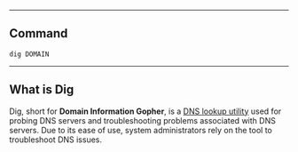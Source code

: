 --- ---

<h2>Command</h2>

```Terminal
dig DOMAIN
```

---

<h2>What is Dig</h2>

Dig, short for **Domain Information Gopher**, is a [DNS lookup utility](https://www.tecmint.com/linux-host-command-examples-for-querying-dns-lookups/) used for probing DNS servers and troubleshooting problems associated with DNS servers. Due to its ease of use, system administrators rely on the tool to troubleshoot DNS issues.